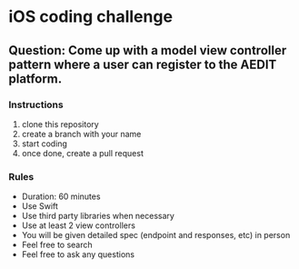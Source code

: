 # iOS coding challenge

## Question: Come up with a model view controller pattern where a user can register to the AEDIT platform.

### Instructions

1. clone this repository
2. create a branch with your name
3. start coding
4. once done, create a pull request

### Rules
- Duration: 60 minutes
- Use Swift
- Use third party libraries when necessary
- Use at least 2 view controllers
- You will be given detailed spec (endpoint and responses, etc) in person
- Feel free to search
- Feel free to ask any questions
